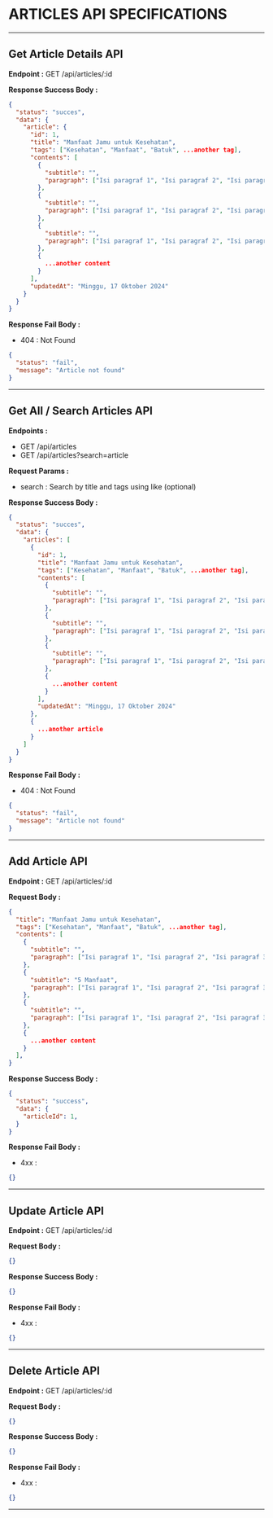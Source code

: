 # ARTICLES API SPECIFICATIONS

---

## Get Article Details API

**Endpoint :** GET /api/articles/:id

**Response Success Body :**

```json
{
  "status": "succes",
  "data": {
    "article": {
      "id": 1,
      "title": "Manfaat Jamu untuk Kesehatan",
      "tags": ["Kesehatan", "Manfaat", "Batuk", ...another tag],
      "contents": [
        {
          "subtitle": "",
          "paragraph": ["Isi paragraf 1", "Isi paragraf 2", "Isi paragraf 3", ...another paragraph]
        },
        {
          "subtitle": "",
          "paragraph": ["Isi paragraf 1", "Isi paragraf 2", "Isi paragraf 3", ...another paragraph]
        },
        {
          "subtitle": "",
          "paragraph": ["Isi paragraf 1", "Isi paragraf 2", "Isi paragraf 3", ...another paragraph]
        },
        {
          ...another content
        }
      ],
      "updatedAt": "Minggu, 17 Oktober 2024"
    }
  }
}
```

**Response Fail Body :**

- 404 : Not Found

```json
{
  "status": "fail",
  "message": "Article not found"
}
```

---

## Get All / Search Articles API

**Endpoints :** 

- GET /api/articles
- GET /api/articles?search=article

**Request Params :**
- search : Search by title and tags using like (optional)

**Response Success Body :**
```json
{
  "status": "succes",
  "data": {
    "articles": [
      {
        "id": 1,
        "title": "Manfaat Jamu untuk Kesehatan",
        "tags": ["Kesehatan", "Manfaat", "Batuk", ...another tag],
        "contents": [
          {
            "subtitle": "",
            "paragraph": ["Isi paragraf 1", "Isi paragraf 2", "Isi paragraf 3", ...another paragraph]
          },
          {
            "subtitle": "",
            "paragraph": ["Isi paragraf 1", "Isi paragraf 2", "Isi paragraf 3", ...another paragraph]
          },
          {
            "subtitle": "",
            "paragraph": ["Isi paragraf 1", "Isi paragraf 2", "Isi paragraf 3", ...another paragraph]
          },
          {
            ...another content
          }
        ],
        "updatedAt": "Minggu, 17 Oktober 2024"
      },
      {
        ...another article
      }
    ]
  }
}
```

**Response Fail Body :**

- 404 : Not Found

```json
{
  "status": "fail",
  "message": "Article not found"
}
```

---

## Add Article API

**Endpoint :** GET /api/articles/:id

**Request Body :**
```json
{
  "title": "Manfaat Jamu untuk Kesehatan",
  "tags": ["Kesehatan", "Manfaat", "Batuk", ...another tag],
  "contents": [
    {
      "subtitle": "",
      "paragraph": ["Isi paragraf 1", "Isi paragraf 2", "Isi paragraf 3", ...another paragraph]
    },
    {
      "subtitle": "5 Manfaat",
      "paragraph": ["Isi paragraf 1", "Isi paragraf 2", "Isi paragraf 3", ...another paragraph]
    },
    {
      "subtitle": "",
      "paragraph": ["Isi paragraf 1", "Isi paragraf 2", "Isi paragraf 3", ...another paragraph]
    },
    {
      ...another content
    }
  ],
}
```

**Response Success Body :**
```json
{
  "status": "success",
  "data": {
    "articleId": 1,
  }
}
```

**Response Fail Body :**
- 4xx :
```json
{}
```

---

## Update Article API

**Endpoint :** GET /api/articles/:id

**Request Body :**
```json
{}
```

**Response Success Body :**
```json
{}
```

**Response Fail Body :**
- 4xx :
```json
{}
```

---

## Delete Article API

**Endpoint :** GET /api/articles/:id

**Request Body :**
```json
{}
```

**Response Success Body :**
```json
{}
```

**Response Fail Body :**
- 4xx :
```json
{}
```

---